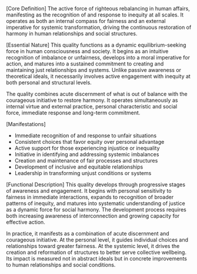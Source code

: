 [Core Definition]
The active force of righteous rebalancing in human affairs, manifesting as the recognition of and response to inequity at all scales. It operates as both an internal compass for fairness and an external imperative for systemic transformation, driving the continuous restoration of harmony in human relationships and social structures.

[Essential Nature]
This quality functions as a dynamic equilibrium-seeking force in human consciousness and society. It begins as an intuitive recognition of imbalance or unfairness, develops into a moral imperative for action, and matures into a sustained commitment to creating and maintaining just relationships and systems. Unlike passive awareness or theoretical ideals, it necessarily involves active engagement with inequity at both personal and structural levels.

The quality combines acute discernment of what is out of balance with the courageous initiative to restore harmony. It operates simultaneously as internal virtue and external practice, personal characteristic and social force, immediate response and long-term commitment.

[Manifestations]
- Immediate recognition of and response to unfair situations
- Consistent choices that favor equity over personal advantage
- Active support for those experiencing injustice or inequality
- Initiative in identifying and addressing systemic imbalances
- Creation and maintenance of fair processes and structures
- Development of inclusive and equitable relationships
- Leadership in transforming unjust conditions or systems

[Functional Description]
This quality develops through progressive stages of awareness and engagement. It begins with personal sensitivity to fairness in immediate interactions, expands to recognition of broader patterns of inequity, and matures into systematic understanding of justice as a dynamic force for social harmony. The development process requires both increasing awareness of interconnection and growing capacity for effective action.

In practice, it manifests as a combination of acute discernment and courageous initiative. At the personal level, it guides individual choices and relationships toward greater fairness. At the systemic level, it drives the creation and reformation of structures to better serve collective wellbeing. Its impact is measured not in abstract ideals but in concrete improvements to human relationships and social conditions.